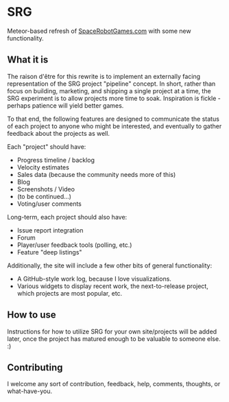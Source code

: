 # SRG
Meteor-based refresh of [SpaceRobotGames.com](http://SpaceRobotGames.com) with some new functionality.

## What it is
The raison d'être for this rewrite is to implement an externally facing representation of the SRG project "pipeline" concept. In short, rather than focus on building, marketing, and shipping a single project at a time, the SRG experiment is to allow projects more time to soak. Inspiration is fickle - perhaps patience will yield better games.

To that end, the following features are designed to communicate the status of each project to anyone who might be interested, and eventually to gather feedback about the projects as well.

Each "project" should have:
 - Progress timeline / backlog
 - Velocity estimates
 - Sales data (because the community needs more of this)
 - Blog
 - Screenshots / Video
 - (to be continued...)
 - Voting/user comments

Long-term, each project should also have:
 - Issue report integration
 - Forum
 - Player/user feedback tools (polling, etc.)
 - Feature "deep listings"

Additionally, the site will include a few other bits of general functionality:
 - A GitHub-style work log, because I love visualizations.
 - Various widgets to display recent work, the next-to-release project, which projects are most popular, etc.

## How to use
Instructions for how to utilize SRG for your own site/projects will be added later, once the project has matured enough to be valuable to someone else. :)

## Contributing
I welcome any sort of contribution, feedback, help, comments, thoughts, or what-have-you. 
